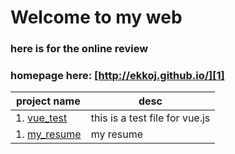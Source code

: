 # Welcome to my web

### here is for the online review
### homepage here: [http://ekkoj.github.io/][1]

| project name | desc |
| ----- | ------ |
| 1. [vue_test][2] | this is a test file for vue.js |
| 1. [my_resume][3] | my resume |


[1]:http://ekkoj.github.io
[2]:http://ekkoj.github.io/vue_test/
[3]:http://ekkoj.github.io/my_resume